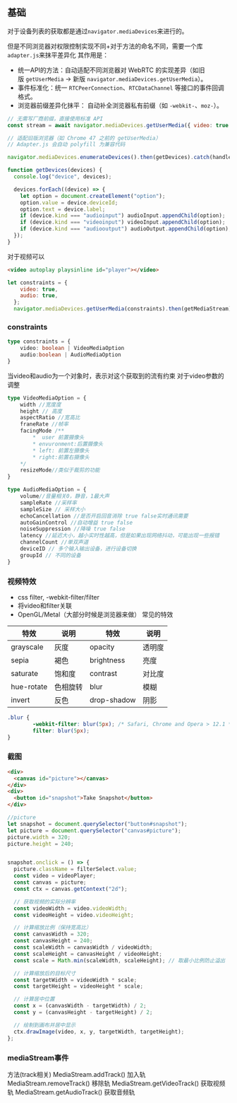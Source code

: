 ## 基础

对于设备列表的获取都是通过`navigator.mediaDevices`来进行的。

但是不同浏览器对权限控制实现不同+对于方法的命名不同，需要一个库`adapter.js`来抹平差异化
其作用是：
- 统一API的方法：自动适配不同浏览器对 WebRTC 的实现差异（如旧版 `getUserMedia` → 新版 `navigator.mediaDevices.getUserMedia`）。
- 事件标准化：统一 `RTCPeerConnection`、`RTCDataChannel` 等接口的事件回调格式。
- 浏览器前缀差异化抹平： 自动补全浏览器私有前缀（如 `-webkit-`、`moz-`）。

```javascript
// 无需写厂商前缀，直接使用标准 API
const stream = await navigator.mediaDevices.getUserMedia({ video: true });

// 适配旧版浏览器（如 Chrome 47 之前的 getUserMedia）
// Adapter.js 会自动 polyfill 为兼容代码
```


```js
navigator.mediaDevices.enumerateDevices().then(getDevices).catch(handleError);

function getDevices(devices) {
  console.log("device", devices);

  devices.forEach((device) => {
    let option = document.createElement("option");
    option.value = device.deviceId;
    option.text = device.label;
    if (device.kind === "audioinput") audioInput.appendChild(option);
    if (device.kind === "videoinput") videoInput.appendChild(option);
    if (device.kind === "audiooutput") audioOutput.appendChild(option);
  });
}
```

对于视频可以
```html
<video autoplay playsinline id="player"></video>
```
```js
let constraints = {
    video: true,
    audio: true,
  };
  navigator.mediaDevices.getUserMedia(constraints).then(getMediaStream).catch();
```

### constraints
```ts
type constraints = {
	video: boolean | VideoMediaOption
	audio:boolean | AudioMediaOption
}
```

当video和audio为一个对象时，表示对这个获取到的流有约束
对于video参数的调整
```ts
type VideoMediaOption = {
	width //宽度度
	height // 高度
	aspectRatio //宽高比
	franeRate //帧率
	facingMode /**
		*  user 前置摄像头
		* envuronment:后置摄像头
		* left: 前置左摄像头
		* right:前置右摄像头
	*/
	resizeMode//类似于裁剪的功能
}
```

```ts
type AudioMediaOption = {
	volume//音量相关0，静音，1最大声
	sampleRate //采样率
	sampleSize // 采样大小
	echoCancellation //是否开启回音消除 true false实时通讯需要
	autoGainControl //自动增益 true false
	noiseSuppression //降噪 true false
	latency //延迟大小，越小实时性越高，但是如果出现网络抖动，可能出现一些报错
	channelCount //单双声道
	deviceID // 多个输入输出设备，进行设备切换
	groupId // 不同的设备
}
```


### 视频特效
- css filter, -webkit-filter/filter
- 将video和filter关联
- OpenGL/Metal（大部分时候是浏览器来做）
常见的特效

| 特效         | 说明   | 特效          | 说明  |
| ---------- | ---- | ----------- | --- |
| grayscale  | 灰度   | opacity     | 透明度 |
| sepia      | 褐色   | brightness  | 亮度  |
| saturate   | 饱和度  | contrast    | 对比度 |
| hue-rotate | 色相旋转 | blur        | 模糊  |
| invert     | 反色   | drop-shadow | 阴影  |
```css
.blur {
        -webkit-filter: blur(5px); /* Safari, Chrome and Opera > 12.1 */
        filter: blur(5px);
}
```


### 截图

```html
<div>
  <canvas id="picture"></canvas>
</div>
<div>
  <button id="snapshot">Take Snapshot</button>
</div>
```
```js
//picture
let snapshot = document.querySelector("button#snapshot");
let picture = document.querySelector("canvas#picture");
picture.width = 320;
picture.height = 240;


snapshot.onclick = () => {
  picture.className = filterSelect.value;
  const video = videoPlayer;
  const canvas = picture;
  const ctx = canvas.getContext("2d");

  // 获取视频的实际分辨率
  const videoWidth = video.videoWidth;
  const videoHeight = video.videoHeight;

  // 计算缩放比例（保持宽高比）
  const canvasWidth = 320;
  const canvasHeight = 240;
  const scaleWidth = canvasWidth / videoWidth;
  const scaleHeight = canvasHeight / videoHeight;
  const scale = Math.min(scaleWidth, scaleHeight); // 取最小比例防止溢出

  // 计算缩放后的目标尺寸
  const targetWidth = videoWidth * scale;
  const targetHeight = videoHeight * scale;

  // 计算居中位置
  const x = (canvasWidth - targetWidth) / 2;
  const y = (canvasHeight - targetHeight) / 2;

  // 绘制到画布并居中显示
  ctx.drawImage(video, x, y, targetWidth, targetHeight);
};
```

### mediaStream事件
方法(track相关)
MediaStream.addTrack() 加入轨
MediaStream.removeTrack() 移除轨
MediaStream.getVideoTrack() 获取视频轨
MediaStream.getAudioTrack() 获取音频轨
